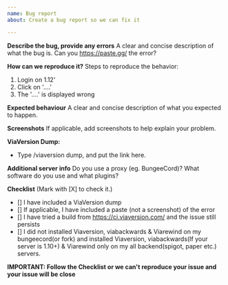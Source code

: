 ```yaml
---
name: Bug report
about: Create a bug report so we can fix it

---
```


**Describe the bug, provide any errors**
A clear and concise description of what the bug is. Can you https://paste.gg/ the error?

**How can we reproduce it?**
Steps to reproduce the behavior:
1. Login on 1.12'
2. Click on '....'
3. The '....' is displayed wrong

**Expected behaviour**
A clear and concise description of what you expected to happen.

**Screenshots**
If applicable, add screenshots to help explain your problem.

**ViaVersion Dump:**
- Type /viaversion dump, and put the link here.

**Additional server info**
Do you use a proxy (eg. BungeeCord)? What software do you use and what plugins?

**Checklist** (Mark with [X] to check it.)
- [] I have included a ViaVersion dump
- [] If applicable, I have included a paste (not a screenshot) of the error
- [] I have tried a build from https://ci.viaversion.com/ and the issue still persists
- [] I did not installed Viaversion, viabackwards & Viarewind on my bungeecord(or fork) and installed Viaversion, viabackwards(If your server is 1.10+) & Viarewind only on my all backend(spigot, paper etc.) servers.

**IMPORTANT: Follow the Checklist or we can't reproduce your issue and your issue will be close**
